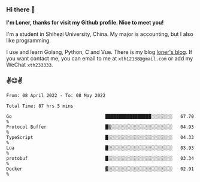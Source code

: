 ### Hi there 👋️

**I'm Loner, thanks for visit my Github profile. Nice to meet you!**

I'm a student in Shihezi University, China. My major is accounting, but I also like programming.

I use and learn Golang, Python, C and Vue. There is my blog [loner's blog](https://www.loner1024.top).  If you want contact me, you can email to me at `xth12138@gmail.com` or add my WeChat `xth233333`.

### ✌️😉✌️

<!--START_SECTION:waka-->

```text
From: 08 April 2022 - To: 08 May 2022

Total Time: 87 hrs 5 mins

Go                                   █████████████████░░░░░░░░   67.70 %
Protocol Buffer                      █▒░░░░░░░░░░░░░░░░░░░░░░░   04.93 %
TypeScript                           █░░░░░░░░░░░░░░░░░░░░░░░░   04.33 %
Lua                                  █░░░░░░░░░░░░░░░░░░░░░░░░   03.93 %
protobuf                             █░░░░░░░░░░░░░░░░░░░░░░░░   03.34 %
Docker                               ▓░░░░░░░░░░░░░░░░░░░░░░░░   02.91 %
```

<!--END_SECTION:waka-->



